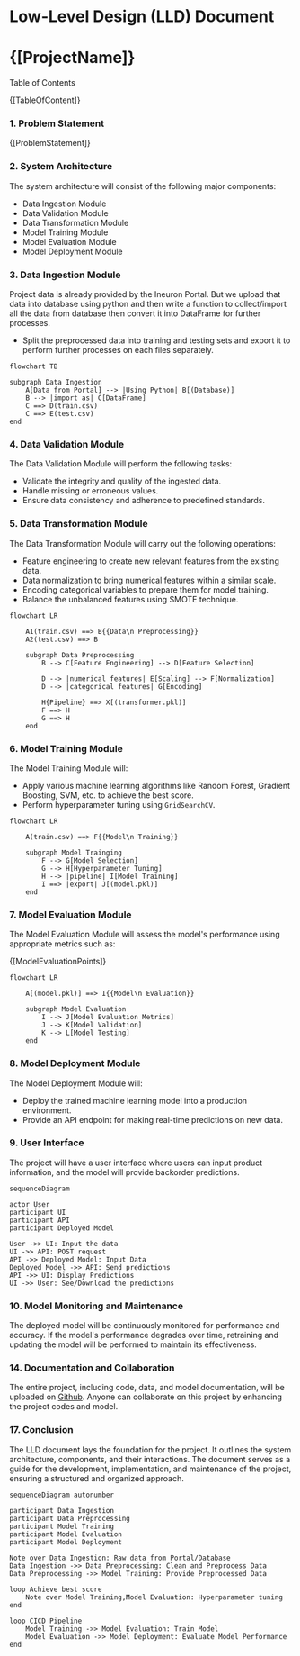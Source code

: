 # Low-Level Design (LLD) Document

# {[ProjectName]}

Table of Contents

{[TableOfContent]}

### 1. Problem Statement

{[ProblemStatement]}

### 2. System Architecture

The system architecture will consist of the following major components:

- Data Ingestion Module
- Data Validation Module
- Data Transformation Module
- Model Training Module
- Model Evaluation Module
- Model Deployment Module

### 3. Data Ingestion Module

Project data is already provided by the Ineuron Portal. But we upload that data into database using python and then write a function to collect/import all the data from database then convert it into DataFrame for further processes.

- Split the preprocessed data into training and testing sets and export it to perform further processes on each files separately.

```mermaid
flowchart TB

subgraph Data Ingestion
    A[Data from Portal] --> |Using Python| B[(Database)]
    B --> |import as| C[DataFrame]
    C ==> D(train.csv)
    C ==> E(test.csv)
end
```

### 4. Data Validation Module

The Data Validation Module will perform the following tasks:

- Validate the integrity and quality of the ingested data.
- Handle missing or erroneous values.
- Ensure data consistency and adherence to predefined standards.

### 5. Data Transformation Module

The Data Transformation Module will carry out the following operations:

- Feature engineering to create new relevant features from the existing data.
- Data normalization to bring numerical features within a similar scale.
- Encoding categorical variables to prepare them for model training.
- Balance the unbalanced features using SMOTE technique.

```mermaid
flowchart LR

    A1(train.csv) ==> B{{Data\n Preprocessing}}
    A2(test.csv) ==> B

    subgraph Data Preprocessing
        B --> C[Feature Engineering] --> D[Feature Selection]

        D --> |numerical features| E[Scaling] --> F[Normalization]
        D --> |categorical features| G[Encoding]

        H{Pipeline} ==> X[(transformer.pkl)]
        F ==> H
        G ==> H
    end
```

### 6. Model Training Module

The Model Training Module will:

- Apply various machine learning algorithms like Random Forest, Gradient Boosting, SVM, etc. to achieve the best score.
- Perform hyperparameter tuning using `GridSearchCV`.

```mermaid
flowchart LR

    A(train.csv) ==> F{{Model\n Training}}

    subgraph Model Trainging
        F --> G[Model Selection]
        G --> H[Hyperparameter Tuning]
        H --> |pipeline| I[Model Training]
        I ==> |export| J[(model.pkl)]
    end
```

### 7. Model Evaluation Module

The Model Evaluation Module will assess the model's performance using appropriate metrics such as:

{[ModelEvaluationPoints]}

```mermaid
flowchart LR

    A[(model.pkl)] ==> I{{Model\n Evaluation}}

    subgraph Model Evaluation
        I --> J[Model Evaluation Metrics]
        J --> K[Model Validation]
        K --> L[Model Testing]
    end
```

### 8. Model Deployment Module

The Model Deployment Module will:

- Deploy the trained machine learning model into a production environment.
- Provide an API endpoint for making real-time predictions on new data.

### 9. User Interface

The project will have a user interface where users can input product information, and the model will provide backorder predictions.

```mermaid
sequenceDiagram

actor User
participant UI
participant API
participant Deployed Model

User ->> UI: Input the data
UI ->> API: POST request
API ->> Deployed Model: Input Data
Deployed Model ->> API: Send predictions
API ->> UI: Display Predictions
UI ->> User: See/Download the predictions
```

### 10. Model Monitoring and Maintenance

The deployed model will be continuously monitored for performance and accuracy. If the model's performance degrades over time, retraining and updating the model will be performed to maintain its effectiveness.

### 14. Documentation and Collaboration

The entire project, including code, data, and model documentation, will be uploaded on [Github]({[GithubRepoLink]}). Anyone can collaborate on this project by enhancing the project codes and model.

### 17. Conclusion

The LLD document lays the foundation for the project. It outlines the system architecture, components, and their interactions. The document serves as a guide for the development, implementation, and maintenance of the project, ensuring a structured and organized approach.

```mermaid
sequenceDiagram autonumber

participant Data Ingestion
participant Data Preprocessing
participant Model Training
participant Model Evaluation
participant Model Deployment

Note over Data Ingestion: Raw data from Portal/Database
Data Ingestion ->> Data Preprocessing: Clean and Preprocess Data
Data Preprocessing ->> Model Training: Provide Preprocessed Data

loop Achieve best score
    Note over Model Training,Model Evaluation: Hyperparameter tuning
end

loop CICD Pipeline
    Model Training ->> Model Evaluation: Train Model
    Model Evaluation ->> Model Deployment: Evaluate Model Performance
end
```
